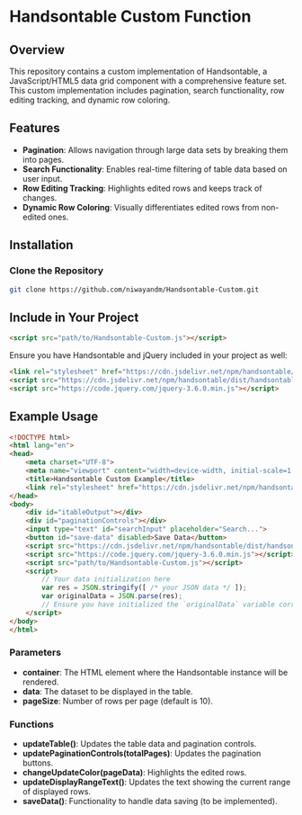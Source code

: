 # Handsontable Custom Function

## Overview

This repository contains a custom implementation of Handsontable, a JavaScript/HTML5 data grid component with a comprehensive feature set. This custom implementation includes pagination, search functionality, row editing tracking, and dynamic row coloring.

## Features

- **Pagination**: Allows navigation through large data sets by breaking them into pages.
- **Search Functionality**: Enables real-time filtering of table data based on user input.
- **Row Editing Tracking**: Highlights edited rows and keeps track of changes.
- **Dynamic Row Coloring**: Visually differentiates edited rows from non-edited ones.

## Installation

### Clone the Repository
```bash
git clone https://github.com/niwayandm/Handsontable-Custom.git
```
## Include in Your Project
```html
<script src="path/to/Handsontable-Custom.js"></script>
```

Ensure you have Handsontable and jQuery included in your project as well:
```html
<link rel="stylesheet" href="https://cdn.jsdelivr.net/npm/handsontable/dist/handsontable.full.min.css">
<script src="https://cdn.jsdelivr.net/npm/handsontable/dist/handsontable.full.min.js"></script>
<script src="https://code.jquery.com/jquery-3.6.0.min.js"></script>
```

## Example Usage
```html
<!DOCTYPE html>
<html lang="en">
<head>
    <meta charset="UTF-8">
    <meta name="viewport" content="width=device-width, initial-scale=1.0">
    <title>Handsontable Custom Example</title>
    <link rel="stylesheet" href="https://cdn.jsdelivr.net/npm/handsontable/dist/handsontable.full.min.css">
</head>
<body>
    <div id="itableOutput"></div>
    <div id="paginationControls"></div>
    <input type="text" id="searchInput" placeholder="Search...">
    <button id="save-data" disabled>Save Data</button>
    <script src="https://cdn.jsdelivr.net/npm/handsontable/dist/handsontable.full.min.js"></script>
    <script src="https://code.jquery.com/jquery-3.6.0.min.js"></script>
    <script src="path/to/Handsontable-Custom.js"></script>
    <script>
        // Your data initialization here
        var res = JSON.stringify([ /* your JSON data */ ]);
        var originalData = JSON.parse(res);
        // Ensure you have initialized the `originalData` variable correctly
    </script>
</body>
</html>
```

### Parameters
- **container**: The HTML element where the Handsontable instance will be rendered.
- **data**: The dataset to be displayed in the table.
- **pageSize**: Number of rows per page (default is 10).

### Functions
- **updateTable()**: Updates the table data and pagination controls.
- **updatePaginationControls(totalPages)**: Updates the pagination buttons.
- **changeUpdateColor(pageData)**: Highlights the edited rows.
- **updateDisplayRangeText()**: Updates the text showing the current range of displayed rows.
- **saveData()**: Functionality to handle data saving (to be implemented).